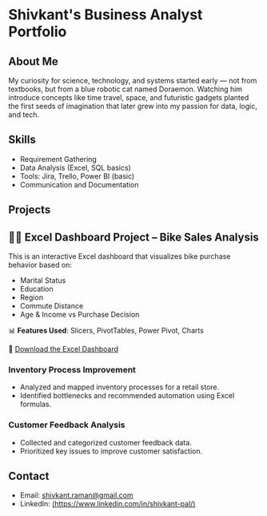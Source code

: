 # Shivkant's Business Analyst Portfolio

## About Me  
My curiosity for science, technology, and systems started early — not from textbooks, but from a blue robotic cat named Doraemon. Watching him introduce concepts like time travel, space, and futuristic gadgets planted the first seeds of imagination that later grew into my passion for data, logic, and tech.

## Skills  
- Requirement Gathering  
- Data Analysis (Excel, SQL basics)  
- Tools: Jira, Trello, Power BI (basic)  
- Communication and Documentation  

## Projects  
## 🚴‍♂️ Excel Dashboard Project – Bike Sales Analysis

This is an interactive Excel dashboard that visualizes bike purchase behavior based on:
- Marital Status
- Education
- Region
- Commute Distance
- Age & Income vs Purchase Decision

📊 **Features Used**: Slicers, PivotTables, Power Pivot, Charts

📁 [Download the Excel Dashboard](https://github.com/itsDEDICATE/Raman.github.io/raw/main/Bike_Sales_Dashboard.xlsx)

### Inventory Process Improvement  
- Analyzed and mapped inventory processes for a retail store.  
- Identified bottlenecks and recommended automation using Excel formulas.  

### Customer Feedback Analysis  
- Collected and categorized customer feedback data.  
- Prioritized key issues to improve customer satisfaction.

## Contact  
- Email: shivkant.raman@gmail.com  
- LinkedIn: [(https://www.linkedin.com/in/shivkant-pal/)](https://www.linkedin.com/in/shivkant-pal/)

